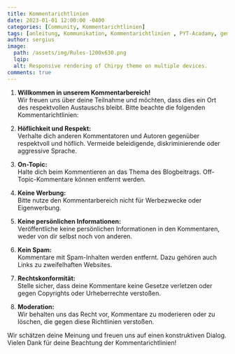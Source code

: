 ```yaml
---
title: Kommentarichtlinien 
date: 2023-01-01 12:00:00 -0400
categories: [Community, Kommentarichtlinien]
tags: [anleitung, Kommunikation, Kommentarichtlinien , PYT-Acadamy, gemeinschaftsprojekt, Comunity,]
author: sergius
image:
  path: /assets/img/Rules-1200x630.png
  lqip:
  alt: Responsive rendering of Chirpy theme on multiple devices.
comments: true
---
```


1. **Willkommen in unserem Kommentarbereich!**  
   Wir freuen uns über deine Teilnahme und möchten, dass dies ein Ort des respektvollen Austauschs bleibt. Bitte beachte die folgenden Kommentarichtlinien:

2. **Höflichkeit und Respekt:**  
   Verhalte dich anderen Kommentatoren und Autoren gegenüber respektvoll und höflich. Vermeide beleidigende, diskriminierende oder aggressive Sprache.

3. **On-Topic:**  
   Halte dich beim Kommentieren an das Thema des Blogbeitrags. Off-Topic-Kommentare können entfernt werden.

4. **Keine Werbung:**  
   Bitte nutze den Kommentarbereich nicht für Werbezwecke oder Eigenwerbung.

5. **Keine persönlichen Informationen:**  
   Veröffentliche keine persönlichen Informationen in den Kommentaren, weder von dir selbst noch von anderen.

6. **Kein Spam:**  
   Kommentare mit Spam-Inhalten werden entfernt. Dazu gehören auch Links zu zweifelhaften Websites.

7. **Rechtskonformität:**  
   Stelle sicher, dass deine Kommentare keine Gesetze verletzen oder gegen Copyrights oder Urheberrechte verstoßen.

8. **Moderation:**  
   Wir behalten uns das Recht vor, Kommentare zu moderieren oder zu löschen, die gegen diese Richtlinien verstoßen.

Wir schätzen deine Meinung und freuen uns auf einen konstruktiven Dialog. Vielen Dank für deine Beachtung der Kommentarichtlinien!
